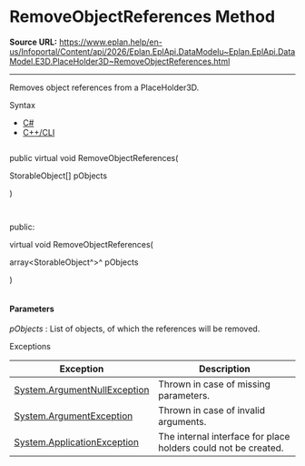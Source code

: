 # RemoveObjectReferences Method

**Source URL:** https://www.eplan.help/en-us/Infoportal/Content/api/2026/Eplan.EplApi.DataModelu~Eplan.EplApi.DataModel.E3D.PlaceHolder3D~RemoveObjectReferences.html

---

Removes object references from a PlaceHolder3D.

Syntax

- [C#](#i-syntax-CS)
- [C++/CLI](#i-syntax-CPP2005)

```
```
public virtual void RemoveObjectReferences( 

   StorableObject[] pObjects

)
```
```

```
```
public:

virtual void RemoveObjectReferences( 

   array<StorableObject^>^ pObjects

)
```
```

#### Parameters

*pObjects*
:   List of objects, of which the references will be removed.

Exceptions

| Exception | Description |
| --- | --- |
| [System.ArgumentNullException](#) | Thrown in case of missing parameters. |
| [System.ArgumentException](#) | Thrown in case of invalid arguments. |
| [System.ApplicationException](#) | The internal interface for place holders could not be created. |
